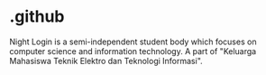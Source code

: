 # .github
Night Login is a semi-independent student body which focuses on computer science and information technology. A part of "Keluarga Mahasiswa Teknik Elektro dan Teknologi Informasi".

